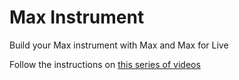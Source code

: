 # Max Instrument
 Build your Max instrument with Max and Max for Live

 Follow the instructions on [this series of videos](https://youtube.com/playlist?list=PLTiUjVsC8s4pcWufCqI_DlozbtIYh2HUl&si=F1uKlJsVFJvAcdIe)

